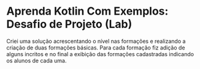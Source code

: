 # Aprenda Kotlin Com Exemplos: Desafio de Projeto (Lab)

Criei uma solução acrescentando o nível nas formações e realizando a criação de duas formações básicas. Para cada formação fiz adição de alguns incritos e no final a exibição das formações cadastradas indicando os alunos de cada uma.
